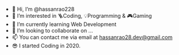 - 👋 Hi, I’m @hassanrao228
- 👀 I’m interested in 🪜Coding, 💡Programming & 🎮Gaming
- 🌱 I’m currently learning Web Development
- 💞️ I’m looking to collaborate on ...
- 📫 You can contact me via email at hassanrao28.dev@gmail.com
- 😎 I started Coding in 2020.

<!---
hassanrao228/hassanrao228 is a ✨ special ✨ repository because its `README.md` (this file) appears on your GitHub profile.
You can click the Preview link to take a look at your changes.
--->

